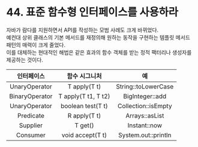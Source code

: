 # 44. 표준 함수형 인터페이스를 사용하라

자바가 람다를 지원하면서 API를 작성하는 모범 사례도 크게 바뀌었다.  
예컨대 상위 클래스의 기본 메서드를 재정의해 원하는 동작을 구현하는 템플릿 메서드 패턴의 매력이 크게 줄었다.  
이를 대체하는 현대적인 해법은 같은 효과의 함수 객체를 받는 정적 팩터리나 생성자를 제공하는 것이다.

|       인터페이스       |       함수 시그니처       |          예          |
|:-----------------:|:-------------------:|:-------------------:|
| UnaryOperator<T>  |    T apply(T t)     | String::toLowerCase |
| BinaryOperator<T> | T apply(T t1, T t2) |   BigInteger::add   |
| UnaryOperator<T>  |  boolean test(T t)  | Collection::isEmpty |
|   Predicate<T>    |    R apply(T t)     |   Arrays::asList    |
|    Supplier<T>    |       T get()       |    Instant::now     |
|    Consumer<T>    |  void accept(T t)   | System.out::println |